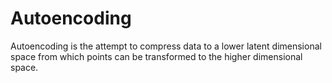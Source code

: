 # Autoencoding 

Autoencoding is the attempt to compress data to a lower latent dimensional space from which points can be transformed to the higher dimensional space. 
